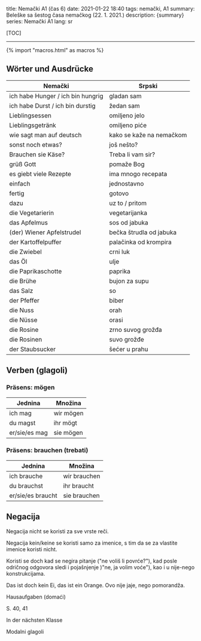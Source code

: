 title: Nemački A1 (čas 6)
date: 2021-01-22 18:40
tags: nemački, A1
summary: Beleške sa šestog časa nemačkog (22. 1. 2021.)
description: {summary}
series: Nemački A1
lang: sr


[TOC]

-----

{% import "macros.html" as macros %}


## Wörter und Ausdrücke 

| Nemački | Srpski |
| --- | --- |
| ich habe Hunger / ich bin hungrig | gladan sam |
| ich habe Durst / ich bin durstig | žedan sam |
| Lieblingsessen | omiljeno jelo |
| Lieblingsgetränk | omiljeno piće |
| wie sagt man auf deutsch | kako se kaže na nemačkom |
| sonst noch etwas? | još nešto? |
| Brauchen sie Käse? | Treba li vam sir? |
| grüß Gott | pomaže Bog |
| es giebt viele Rezepte | ima mnogo recepata |
| einfach | jednostavno |
| fertig | gotovo |
| dazu | uz to / pritom |
| die Vegetarierin | vegetarijanka |
| das Apfelmus | sos od jabuka |
| (der) Wiener Apfelstrudel | bečka štrudla od jabuka |
| der Kartoffelpuffer | palačinka od krompira |
| die Zwiebel | crni luk |
| das Öl | ulje |
| die Paprikaschotte | paprika |
| die Brühe | bujon za supu |
| das Salz | so |
| der Pfeffer | biber |
| die Nuss | orah |
| die Nüsse | orasi |
| die Rosine | zrno suvog grožđa |
| die Rosinen | suvo grožđe |
| der Staubsucker | šećer u prahu |


## Verben (glagoli) 

### Präsens: mögen 

| Jednina | Množina |
| --- | --- |
| ich mag | wir mögen |
| du magst | ihr mögt |
| er/sie/es mag | sie mögen |

### Präsens: brauchen (trebati) 

| Jednina | Množina |
| --- | --- |
| ich brauche | wir brauchen |
| du brauchst | ihr braucht |
| er/sie/es braucht | sie brauchen |


## Negacija 

Negacija nicht se koristi za sve vrste reči. 

Negacija kein/keine se koristi samo za imenice, s tim da se za vlastite imenice koristi nicht. 

Koristi se doch kad se negira pitanje ("ne voliš li povrće?"), kad posle odričnog odgovora sledi i pojašnjenje )"ne, ja volim voće"), kao i u nije-nego konstrukcijama. 

Das ist doch kein Ei, das ist ein Orange. 
Ovo nije jaje, nego pomorandža. 


Hausaufgaben (domaći) 

S. 40, 41 


In der nächsten Klasse 

Modalni glagoli